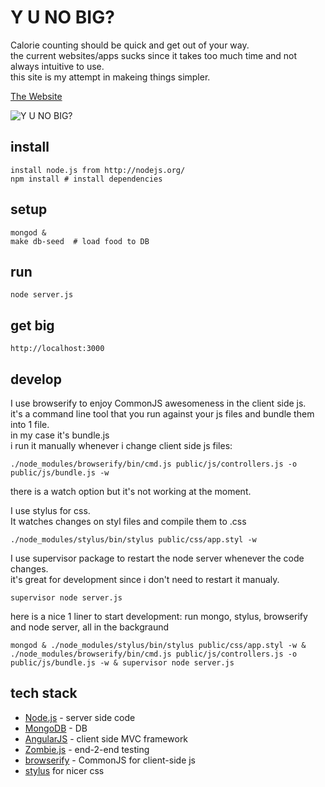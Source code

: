 Y U NO BIG?
===========

Calorie counting should be quick and get out of your way.  
the current websites/apps sucks since it takes too much time and not always intuitive to use.  
this site is my attempt in makeing things simpler.

[The Website](http://108.227.82.183:3000)

![Y U NO BIG?](http://images2.fanpop.com/image/photos/11400000/mini-cat-cats-11415636-159-142.jpg)

install
-------

    install node.js from http://nodejs.org/
    npm install # install dependencies

setup
-----

    mongod &
    make db-seed  # load food to DB

run
---

    node server.js

get big
-------

    http://localhost:3000

develop
-------

I use browserify to enjoy CommonJS awesomeness in the client side js.  
it's a command line tool that you run against your js files and bundle them into 1 file.  
in my case it's bundle.js  
i run it manually whenever i change client side js files:  

    ./node_modules/browserify/bin/cmd.js public/js/controllers.js -o public/js/bundle.js -w

there is a watch option but it's not working at the moment.  

I use stylus for css.   
It watches changes on styl files and compile them to .css  

    ./node_modules/stylus/bin/stylus public/css/app.styl -w  

I use supervisor package to restart the node server whenever the code changes.  
it's great for development since i don't need to restart it manualy.  

    supervisor node server.js

here is a nice 1 liner to start development: run mongo, stylus, browserify and node server, all in the backgraund

    mongod & ./node_modules/stylus/bin/stylus public/css/app.styl -w & ./node_modules/browserify/bin/cmd.js public/js/controllers.js -o public/js/bundle.js -w & supervisor node server.js 

tech stack
----------

* [Node.js](http://nodejs.org/) - server side code
* [MongoDB](http://www.mongodb.org/) - DB
* [AngularJS](http://angularjs.org/) - client side MVC framework
* [Zombie.js](http://zombie.labnotes.org/) - end-2-end testing
* [browserify](https://github.com/substack/node-browserify) - CommonJS for client-side js
* [stylus](http://learnboost.github.com/stylus/) for nicer css

